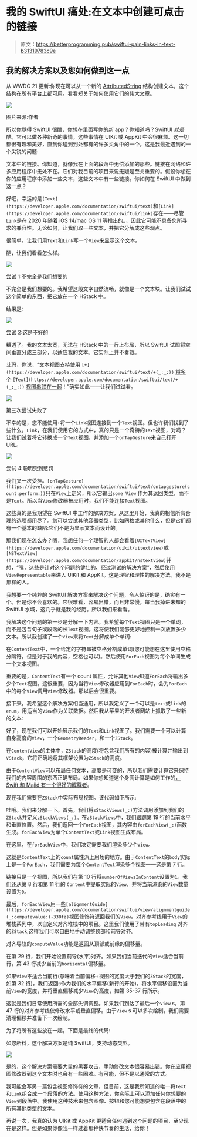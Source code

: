# 我的 SwiftUI 痛处:在文本中创建可点击的链接

> 原文：<https://betterprogramming.pub/swiftui-pain-links-in-text-b31319783c9e>

## 我的解决方案以及您如何做到这一点

从 WWDC 21 更新:你现在可以从一个新的 [AttributedString](https://developer.apple.com/documentation/foundation/attributedstring) 结构创建文本，这个结构在所有平台上都可用。看看郑关于如何使用它们的伟大文章。

![](img/4056ac40e3733da33176b7989a303ec5.png)

图片来源:作者

所以你觉得 SwiftUI 很酷，你想在里面写你的新 app？你知道吗？SwiftUI *就是*酷。它可以做各种新奇的事情，这些事情在 UIKit 或 AppKit 中会很麻烦。这一切都很有趣和美好，直到你碰到到处都有的许多尖角中的一个。这是我最近遇到的一个尖锐的问题:

文本中的链接。你知道，就像我在上面的段落中无偿添加的那些。链接在网络和许多应用程序中无处不在。它们对我目前的项目来说无疑是至关重要的。假设你想在你的应用程序中添加一些文本，这些文本中有一些链接。你如何在 SwiftUI 中做到这一点？

好吧，幸运的是`[Text](https://developer.apple.com/documentation/swiftui/text)`和`[Link](https://developer.apple.com/documentation/swiftui/link)`存在——尽管`Link`是在 2020 年随着 iOS 14/mac OS 11 等推出的。，因此它可能不具备您所寻求的兼容性。无论如何，让我们取一些文本，并把它分解成这些观点。

很简单。让我们用`Text`和`Link`写一个`View`来显示这个文本。

酷，让我们看看怎么样。

![](img/f2361eeff6e4d88d16c32361bdb0fdb0.png)

尝试 1:不完全是我们想要的

不完全是我们想要的。我希望这段文字自然流畅，就像是一个文本块。让我们试试这个简单的东西，把它放在一个 HStack 中。

结果是:

![](img/af7658e6ec2ffae1a7f33020467b3da2.png)

尝试 2:这是不好的

糟透了。我的文本太宽，无法在 HStack 中的一行上布局，所以 SwiftUI 试图将空间垂直分成三部分，以适应我的文本。它实际上并不奏效。

艾玛，你说，“文本视图支持[使用](https://developer.apple.com/documentation/swiftui/text/+(_:_:)) `[+](https://developer.apple.com/documentation/swiftui/text/+(_:_:))` [将多个](https://developer.apple.com/documentation/swiftui/text/+(_:_:)) `[Text](https://developer.apple.com/documentation/swiftui/text/+(_:_:))` [视图串联在一起](https://developer.apple.com/documentation/swiftui/text/+(_:_:))！”确实如此——让我们试试看。

![](img/abc5eabdae0e0e8cbf3c0ccd441408d5.png)

第三次尝试失败了

不幸的是，您不能使用`+`将一个`Link`视图连接到一个`Text`视图。但也许我们找到了些什么。`Link`，在我们使用它的方式中，真的只是一个奇特的`Text`视图，对吗？让我们试着将它转换成一个`Text`视图，并添加一个`onTapGesture`来自己打开 URL。

![](img/079c3464fb45cd7886ad55663a035ee5.png)

尝试 4:聪明受到惩罚

我们又一次受挫。`[onTapGesture](https://developer.apple.com/documentation/swiftui/text/ontapgesture(count:perform:))`只在`View`上定义，所以它输出`some View` 作为其返回类型，而不是`Text`。所以当`View`修改器被应用时，我们不能连接`Text`视图。

这些真的是我期望在 SwiftUI 中工作的解决方案，从这里开始，我真的相信所有合理的选项都用尽了。您可以尝试其他容器类型，比如网格或其他什么，但是它们都有一个基本的缺陷:它们不是为显示文本而设计的。

那我们现在怎么办？嗯，我想任何一个理智的人都会看着`[UITextView](https://developer.apple.com/documentation/uikit/uitextview)`或`[NSTextView](https://developer.apple.com/documentation/appkit/nstextview)`并想，“嘿，这些是针对这个问题的健壮的、经过测试的解决方案”，然后使用`ViewRepresentable`来进入 UIKit 和 AppKit。这是理智和理性的解决方法。我不是那样的人。

我想要一个纯粹的 SwiftUI 解决方案来解决这个问题，令人惊讶的是，确实有一个。但是你不会喜欢的。它很难看，容易出错，而且非常慢。每当我掉进未知的 SwiftUI 水域，这几乎就是我的经历。所以我们来看看。

我解决这个问题的第一步是分解一下内容。我希望每个`Text`视图只是一个单词，而不是包含句子或段落的长`Text`视图。这将使我们能够更好地控制一次放置多少文本。所以我创建了一个`View`来将`Text`分解成单个单词:

在`ContentText`中，一个给定的字符串被空格分割成单词(您可能想在这里使用空格分隔符，但是对于我的内容，空格也可以)。然后使用`ForEach`视图为每个单词生成一个文本视图。

重要的是，`ContentText`有一个 count 属性，允许其他`View`知道`ForEach`将输出多少个`Text`视图。这很重要，因为当将`View`修改器应用到`ForEach`时，会为`ForEach`中的每个`View`调用`View`修改器。那以后会很重要。

接下来，我希望这个解决方案相当通用，所以我定义了一个可以是`text`或`link`的`enum`，用适当的`View`作为关联数据。然后我从苹果的开发者网站上抓取了一些新的文本:

好了，现在我们可以开始展示我们的`Text`和`Link`视图了。我们需要一个可以计算自身高度的`View`，一个`GeometryReader`，和一个`ZStack`。

在`ContentView`的主体中，`ZStack`的高度(将包含我们所有的内容)被计算并输出到`VStack`，它将正确地将其框架设置为`ZStack`的高度。

由于`ContentView`可以布局任何文本，高度是可变的，所以我们需要计算它来保持我们的内容周围的东西正确布局。如果你想知道这个身高计算是如何工作的[，Swift 和 Majid 有一个很好的解释者](https://swiftwithmajid.com/2020/01/15/the-magic-of-view-preferences-in-swiftui/)。

现在我们需要在`ZStack`中实际布局视图。该代码如下所示:

哇哦。我们来分解一下。首先，我们将`zStackViews(_:)`方法调用添加到我们的`ZStack`并定义`zStackViews(_:)`。在`zStackViews`中，我们跟踪第 19 行的当前水平和垂直位置。然后，我们返回一个`ForEach`视图，其内容由`forEachView(_:)`函数生成。`forEachView`为单个`ContentText`或`Link`视图生成布局。

在这里，在`forEachView`中，我们决定需要我们渲染多少个`View`。

这就是`ContentText`上的`count`属性派上用场的地方。由于`ContentText`的`body`实际上是一个`ForEach`，我们需要为每个`ContentText`渲染多个视图——这是第 7 行。

链接只是一个视图，所以我们在第 10 行将`numberOfViewsInContent`设置为`1`。我们还从第 8 行和第 11 行的 `Content`中提取实际的`View`，并将当前渲染的`View`数量设置为`0`。

最后，`forEachView`用一些`[alignmentGuide](https://developer.apple.com/documentation/swiftui/view/alignmentguide(_:computevalue:)-330fz)`视图修饰符返回我们的`View`。对齐参考线用于`View`的堆栈系列中，以自定义对齐堆栈中的项目。这里我们使用了带有`topLeading` 对齐的`ZStack`,这样我们可以自由地手动调整顶部和前导对齐。

对齐导轨的`computeValue`功能是返回从顶部或前缘的偏移量。

在第 29 行，我们开始设置前导(水平)对齐。如果我们当前迭代的`View`适合当前行，第 43 行减少当前的`horizontal`偏移量。

如果`View`不适合当前行(意味着当前偏移+视图的宽度大于我们的`ZStack`的宽度，如第 32 行)，我们返回`0`作为我们的水平偏移(新行的开始)。将水平偏移设置为当前`View`的宽度，并将垂直偏移减少`View`的高度，如第 35-37 行所示。

这就是我们日常使用所需的全部失调调整。如果我们到达了最后一个`View` s，第 47 行的对齐参考线仅修改水平或垂直偏移。由于`View` s 可以多次绘制，我们需要清理偏移并准备下一次绘制。

为了将所有这些放在一起，下面是最终的代码:

如您所料，这个解决方案是纯 SwiftUI，支持动态类型。

![](img/4056ac40e3733da33176b7989a303ec5.png)

是的，这个解决方案需要大量的黑客攻击，手动修改文本很容易出错。你在应用视图修改器到这个文本时也会有一些困难。有可能，但不是以通常的方式。

我可能会写另一篇包含视图修饰符的文章，但目前，这是我所知道的唯一将`Text`和`Link`组合成一个段落的方法。使用这种方法，你实际上可以添加任何你想要的`View`到段落中。我使用这种技术来包含图像、按钮和您可能想要包含在段落中的所有其他类型的文本。

再说一次，我真的认为 UIKit 或 AppKit 更适合任何遇到这个问题的项目，至少现在是这样。但是如果你像我一样过着那种快节奏的生活，给你！